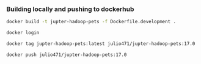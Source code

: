 ### Building locally and pushing to dockerhub

```bash
docker build -t jupter-hadoop-pets -f Dockerfile.development .

docker login

docker tag jupter-hadoop-pets:latest julio471/jupter-hadoop-pets:17.0

docker push julio471/jupter-hadoop-pets:17.0
```